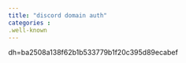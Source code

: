 ```yaml
---
title: "discord domain auth"
categories :
.well-known
---
```


dh=ba2508a138f62b1b533779b1f20c395d89ecabef